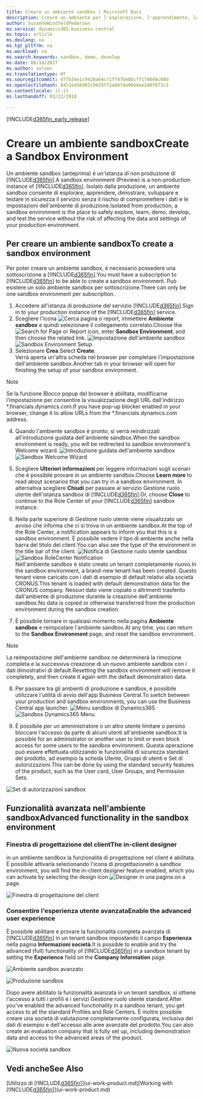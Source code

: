 ```yaml
---
title: Creare un ambiente sandbox | Microsoft Docs
description: Creare un ambiente per l'esplorazione, l'apprendimento, le dimostrazioni, lo sviluppo e i test.
author: SusanneWindfeldPedersen
ms.service: dynamics365-business-central
ms.topic: article
ms.devlang: na
ms.tgt_pltfrm: na
ms.workload: na
ms.search.keywords: sandbox, demo, develop
ms.date: 08/18/2017
ms.author: solsen
ms.translationtype: HT
ms.sourcegitcommit: d7fb34e1c9428a64c71ff47be8bcff174649c00d
ms.openlocfilehash: 8451e456d03c9429ff2e04f4e0664ae240f872c2
ms.contentlocale: it-it
ms.lasthandoff: 03/22/2018

---
```

[!INCLUDE[d365fin_early_release](includes/d365fin_early_release.md.md)]

# <a name="create-a-sandbox-environment"></a><span data-ttu-id="bea8f-103">Creare un ambiente sandbox</span><span class="sxs-lookup"><span data-stu-id="bea8f-103">Create a Sandbox Environment</span></span>
<span data-ttu-id="bea8f-104">Un ambiente sandbox (anteprima) è un'istanza di non produzione di [!INCLUDE[d365fin](includes/d365fin_md.md)].</span><span class="sxs-lookup"><span data-stu-id="bea8f-104">A sandbox environment (Preview) is a non-production instance of [!INCLUDE[d365fin](includes/d365fin_md.md)].</span></span> <span data-ttu-id="bea8f-105">Isolato dalla produzione, un ambiente sandbox consente di esplorare, apprendere, dimostrare, sviluppare e testare in sicurezza il servizio senza il rischio di compromettere i dati e le impostazioni dell'ambiente di produzione.</span><span class="sxs-lookup"><span data-stu-id="bea8f-105">Isolated from production, a sandbox environment is the place to safely explore, learn, demo, develop, and test the service without the risk of affecting the data and settings of your production environment.</span></span>

## <a name="to-create-a-sandbox-environment"></a><span data-ttu-id="bea8f-106">Per creare un ambiente sandbox</span><span class="sxs-lookup"><span data-stu-id="bea8f-106">To create a sandbox environment</span></span>
<span data-ttu-id="bea8f-107">Per poter creare un ambiente sandbox, è necessario possedere una sottoscrizione a [!INCLUDE[d365fin](includes/d365fin_md.md)].</span><span class="sxs-lookup"><span data-stu-id="bea8f-107">You must have a subscription to [!INCLUDE[d365fin](includes/d365fin_md.md)] to be able to create a sandbox environment.</span></span> <span data-ttu-id="bea8f-108">Può esistere un solo ambiente sandbox per sottoscrizione.</span><span class="sxs-lookup"><span data-stu-id="bea8f-108">There can only be one sandbox environment per subscription.</span></span>

1. <span data-ttu-id="bea8f-109">Accedere all'istanza di produzione del servizio [!INCLUDE[d365fin](includes/d365fin_md.md)].</span><span class="sxs-lookup"><span data-stu-id="bea8f-109">Sign in to your production instance of the [!INCLUDE[d365fin](includes/d365fin_md.md)] service.</span></span>
2. <span data-ttu-id="bea8f-110">Scegliere l'icona ![Cerca pagina o report](media/ui-search/search_small.png "icona Cerca pagina o report"), immettere **Ambiente sandbox** e quindi selezionare il collegamento correlato.</span><span class="sxs-lookup"><span data-stu-id="bea8f-110">Choose the ![Search for Page or Report](media/ui-search/search_small.png "Search for Page or Report icon") icon, enter **Sandbox Environment**, and then choose the related link.</span></span>
<span data-ttu-id="bea8f-111">![Impostazione dell'ambiente sandbox](./media/across-sandbox/sandbox-environment-setup.png)</span><span class="sxs-lookup"><span data-stu-id="bea8f-111">![Sandbox Environment Setup](./media/across-sandbox/sandbox-environment-setup.png)</span></span>
3. <span data-ttu-id="bea8f-112">Selezionare **Crea**.</span><span class="sxs-lookup"><span data-stu-id="bea8f-112">Select **Create**.</span></span>  
  <span data-ttu-id="bea8f-113">Verrà aperta un'altra scheda nel browser per completare l'impostazione dell'ambiente sandbox.</span><span class="sxs-lookup"><span data-stu-id="bea8f-113">Another tab in your browser will open for finishing the setup of your sandbox environment.</span></span>
> [!NOTE]  
>  <span data-ttu-id="bea8f-114">Se la funzione Blocco popup del browser è abilitata, modificarne l'impostazione per consentire la visualizzazione degli URL dall'indirizzo \*.financials.dynamics.com.</span><span class="sxs-lookup"><span data-stu-id="bea8f-114">If you have pop-up blocker enabled in your browser, change it to allow URLs from the \*.financials.dynamics.com address.</span></span>   

4. <span data-ttu-id="bea8f-115">Quando l'ambiente sandbox è pronto, si verrà reindirizzati all'introduzione guidata dell'ambiente sandbox.</span><span class="sxs-lookup"><span data-stu-id="bea8f-115">When the sandbox environment is ready, you will be redirected to sandbox environment's Welcome wizard.</span></span>
<span data-ttu-id="bea8f-116">![Introduzione guidata dell'ambiente sandbox](./media/across-sandbox/sandbox-wizard.png)</span><span class="sxs-lookup"><span data-stu-id="bea8f-116">![Sandbox Welcome Wizard](./media/across-sandbox/sandbox-wizard.png)</span></span>

5. <span data-ttu-id="bea8f-117">Scegliere **Ulteriori informazioni** per leggere informazioni sugli scenari che è possibile provare in un ambiente sandbox.</span><span class="sxs-lookup"><span data-stu-id="bea8f-117">Choose **Learn more** to read about scenarios that you can try in a sandbox environment.</span></span> <span data-ttu-id="bea8f-118">In alternativa scegliere **Chiudi** per passare al servizio Gestione ruolo utente dell'istanza sandbox di [!INCLUDE[d365fin](includes/d365fin_md.md)].</span><span class="sxs-lookup"><span data-stu-id="bea8f-118">Or, choose **Close** to continue to the Role Center of your [!INCLUDE[d365fin](includes/d365fin_md.md)] sandbox instance.</span></span>
6. <span data-ttu-id="bea8f-119">Nella parte superiore di Gestione ruolo utente viene visualizzato un avviso che informa che ci si trova in un ambiente sandbox.</span><span class="sxs-lookup"><span data-stu-id="bea8f-119">At the top of the Role Center, a notification appears to inform you that this is a sandbox environment.</span></span> <span data-ttu-id="bea8f-120">È possibile vedere il tipo di ambiente anche nella barra del titolo del client.</span><span class="sxs-lookup"><span data-stu-id="bea8f-120">You can also see the type of the environment in the title bar of the client.</span></span>
<span data-ttu-id="bea8f-121">![Notifica di Gestione ruolo utente sandbox](./media/across-sandbox/sandbox-rolecenter-notification.png)</span><span class="sxs-lookup"><span data-stu-id="bea8f-121">![Sandbox RoleCenter Notification](./media/across-sandbox/sandbox-rolecenter-notification.png)</span></span>  
<span data-ttu-id="bea8f-122">Nell'ambiente sandbox è stato creato un tenant completamente nuovo.</span><span class="sxs-lookup"><span data-stu-id="bea8f-122">In the sandbox environment, a brand-new tenant has been created.</span></span> <span data-ttu-id="bea8f-123">Questo tenant viene caricato con i dati di esempio di default relativi alla società CRONUS.</span><span class="sxs-lookup"><span data-stu-id="bea8f-123">This tenant is loaded with default demonstration data for the CRONUS company.</span></span> <span data-ttu-id="bea8f-124">Nessun dato viene copiato o altrimenti trasferito dall'ambiente di produzione durante la creazione dell'ambiente sandbox.</span><span class="sxs-lookup"><span data-stu-id="bea8f-124">No data is copied or otherwise transferred from the production environment during the sandbox creation.</span></span>
7.  <span data-ttu-id="bea8f-125">È possibile tornare in qualsiasi momento nella pagina **Ambiente sandbox** e reimpostare l'ambiente sandbox.</span><span class="sxs-lookup"><span data-stu-id="bea8f-125">At any time, you can return to the **Sandbox Environment** page, and reset the sandbox environment.</span></span>
> [!NOTE]  
>  <span data-ttu-id="bea8f-126">La reimpostazione dell'ambiente sandbox ne determinerà la rimozione completa e la successiva creazione di un nuovo ambiente sandbox con i dati dimostrativi di default.</span><span class="sxs-lookup"><span data-stu-id="bea8f-126">Resetting the sandbox environment will remove it completely, and then create it again with the default demonstration data.</span></span>  

8.  <span data-ttu-id="bea8f-127">Per passare tra gli ambienti di produzione e sandbox, è possibile utilizzare l'utilità di avvio dell'app Business Central.</span><span class="sxs-lookup"><span data-stu-id="bea8f-127">To switch between your production and sandbox environments, you can use the Business Central app launcher.</span></span>
<span data-ttu-id="bea8f-128">![Menu sandbox di Dynamics365](./media/across-sandbox/sandbox-dynamics365-menu.png)</span><span class="sxs-lookup"><span data-stu-id="bea8f-128">![Sandbox Dynamics365 Menu](./media/across-sandbox/sandbox-dynamics365-menu.png)</span></span>

9.  <span data-ttu-id="bea8f-129">È possibile per un amministratore o un altro utente limitare o persino bloccare l'accesso da parte di alcuni utenti all'ambiente sandbox.</span><span class="sxs-lookup"><span data-stu-id="bea8f-129">It is possible for an administrator or another user to limit or even block access for some users to the sandbox environment.</span></span> <span data-ttu-id="bea8f-130">Questa operazione può essere effettuata utilizzando le funzionalità di sicurezza standard del prodotto, ad esempio la scheda Utente, Gruppi di utenti e Set di autorizzazioni.</span><span class="sxs-lookup"><span data-stu-id="bea8f-130">This can be done by using the standard security features of the product, such as the User card, User Groups, and Permission Sets.</span></span>

![Set di autorizzazioni sandbox](./media/across-sandbox/sandbox-permission-sets.png)

## <a name="advanced-functionality-in-the-sandbox-environment"></a><span data-ttu-id="bea8f-132">Funzionalità avanzata nell'ambiente sandbox</span><span class="sxs-lookup"><span data-stu-id="bea8f-132">Advanced functionality in the sandbox environment</span></span>
### <a name="the-in-client-designer"></a><span data-ttu-id="bea8f-133">Finestra di progettazione del client</span><span class="sxs-lookup"><span data-stu-id="bea8f-133">The in-client designer</span></span>
<span data-ttu-id="bea8f-134">in un ambiente sandbox la funzionalità di progettazione nel client è abilitata. È possibile attivarla selezionando l'icona di progettazione</span><span class="sxs-lookup"><span data-stu-id="bea8f-134">In a sandbox environment, you will find the in-client designer feature enabled, which you can activate by selecting the design icon</span></span> ![Designer](./media/across-sandbox/sandbox-inclient-design-icon.png) <span data-ttu-id="bea8f-136">in una pagina.</span><span class="sxs-lookup"><span data-stu-id="bea8f-136">on a page.</span></span>

![Finestra di progettazione del client](./media/across-sandbox/sandbox-inclient-designer.png)

### <a name="enable-the-advanced-user-experience"></a><span data-ttu-id="bea8f-138">Consentire l'esperienza utente avanzata</span><span class="sxs-lookup"><span data-stu-id="bea8f-138">Enable the advanced user experience</span></span>
<span data-ttu-id="bea8f-139">È possibile abilitare e provare la funzionalità completa avanzata di [!INCLUDE[d365fin](includes/d365fin_md.md)] in un tenant sandbox impostando il campo **Esperienza** nella pagina **Informazioni società**.</span><span class="sxs-lookup"><span data-stu-id="bea8f-139">It is possible to enable and try the advanced (full) functionality of [!INCLUDE[d365fin](includes/d365fin_md.md)] in a sandbox tenant by setting the **Experience** field on the **Company Information** page.</span></span>

![Ambiente sandbox avanzato](./media/across-sandbox/sandbox-advanced.png)

![Produzione sandbox](./media/across-sandbox/sandbox-production.png)

<span data-ttu-id="bea8f-142">Dopo avere abilitato la funzionalità avanzata in un tenant sandbox, si ottiene l'accesso a tutti i profili e i servizi Gestione ruolo utente standard.</span><span class="sxs-lookup"><span data-stu-id="bea8f-142">After you’ve enabled the advanced functionality in a sandbox tenant, you get access to all the standard Profiles and Role Centers.</span></span> <span data-ttu-id="bea8f-143">È inoltre possibile creare una società di valutazione completamente configurata, inclusiva dei dati di esempio e dell'accesso alle aree avanzate del prodotto.</span><span class="sxs-lookup"><span data-stu-id="bea8f-143">You can also create an evaluation company that is fully set up, including demonstration data and access to the advanced areas of the product.</span></span>

![Nuova società sandbox](./media/across-sandbox/sandbox-newcompany.png)


## <a name="see-also"></a><span data-ttu-id="bea8f-145">Vedi anche</span><span class="sxs-lookup"><span data-stu-id="bea8f-145">See Also</span></span>
<span data-ttu-id="bea8f-146">[Utilizzo di [!INCLUDE[d365fin](includes/d365fin_md.md)]](ui-work-product.md)</span><span class="sxs-lookup"><span data-stu-id="bea8f-146">[Working with [!INCLUDE[d365fin](includes/d365fin_md.md)]](ui-work-product.md)</span></span>  

